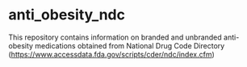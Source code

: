 # anti_obesity_ndc

This repository contains information on branded and unbranded anti-obesity medications obtained from National Drug Code Directory (https://www.accessdata.fda.gov/scripts/cder/ndc/index.cfm)
